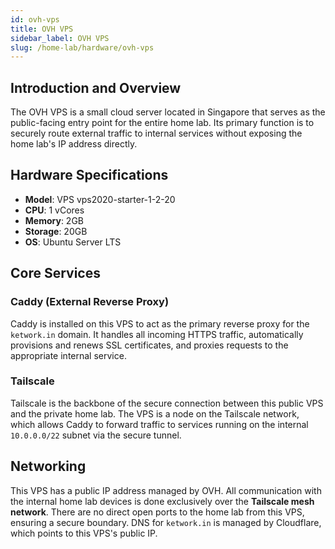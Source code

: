 ```yaml
---
id: ovh-vps
title: OVH VPS
sidebar_label: OVH VPS
slug: /home-lab/hardware/ovh-vps
---
```


## Introduction and Overview
The OVH VPS is a small cloud server located in Singapore that serves as the public-facing entry point for the entire home lab. Its primary function is to securely route external traffic to internal services without exposing the home lab's IP address directly.

## Hardware Specifications
* **Model**: VPS vps2020-starter-1-2-20
* **CPU**: 1 vCores
* **Memory**: 2GB
* **Storage**: 20GB
* **OS**: Ubuntu Server LTS

## Core Services

### Caddy (External Reverse Proxy)
Caddy is installed on this VPS to act as the primary reverse proxy for the `ketwork.in` domain. It handles all incoming HTTPS traffic, automatically provisions and renews SSL certificates, and proxies requests to the appropriate internal service.

### Tailscale
Tailscale is the backbone of the secure connection between this public VPS and the private home lab. The VPS is a node on the Tailscale network, which allows Caddy to forward traffic to services running on the internal `10.0.0.0/22` subnet via the secure tunnel.

## Networking
This VPS has a public IP address managed by OVH. All communication with the internal home lab devices is done exclusively over the **Tailscale mesh network**. There are no direct open ports to the home lab from this VPS, ensuring a secure boundary. DNS for `ketwork.in` is managed by Cloudflare, which points to this VPS's public IP.